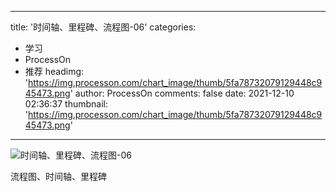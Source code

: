
---
title: '时间轴、里程碑、流程图-06'
categories: 
 - 学习
 - ProcessOn
 - 推荐
headimg: 'https://img.processon.com/chart_image/thumb/5fa78732079129448c945473.png'
author: ProcessOn
comments: false
date: 2021-12-10 02:36:37
thumbnail: 'https://img.processon.com/chart_image/thumb/5fa78732079129448c945473.png'
---

<div>   
<img class="thumb" alt="时间轴、里程碑、流程图-06" src="https://img.processon.com/chart_image/thumb/5fa78732079129448c945473.png" referrerpolicy="no-referrer">
<p>流程图、时间轴、里程碑</p>  
</div>
            